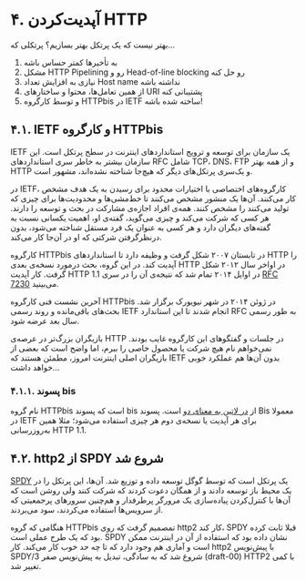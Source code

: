 # ۴. آپدیت‌کردن HTTP

بهتر نیست که یک پرتکل بهتر بسازیم؟ پرتکلی که...

1. به تأخیرها کمتر حساس باشه
2. مشکل HTTP Pipelining رو و Head-of-line blocking رو حل کنه
3. نیازی به افزایش تعداد Host name نداشته باشه
4. از همین تعامل‌ها، محتوا و ساختارهای URI پشتیبانی کنه
5. و توسط کارگروه HTTPbis در IETF ساخته شده باشه!

## ۴.۱. IETF و کارگروه HTTPbis

IETF یک سازمان برای توسعه و ترویج استانداردهای اینترنت در سطح پرتکل است. این سازمان بیشتر به خاطر سری استانداردهای RFC شامل TCP، DNS، FTP و از همه بهتر HTTP و یک‌سری پرتکل‌های دیگر که هیچ‌جا شناخته نشده‌اند، مشهور است.

در IETF، کارگروه‌های اختصاصی با اختیارات محدود برای رسیدن به یک هدف مشخص کار می‌کنند. آن‌ها یک منشور مشخص می‌کنند تا خط‌مشی‌ها و محدودیت‌ها برای چیزی که تولید می‌کنند را مشخص کنند. همه‌ی افراد اجازه‌ی مشارکت در بحث و توسعه را دارند. هر کسی که شرکت می‌کند و چیزی می‌گوید، گفته‌ی او، اهمیت یکسانی نسبت به گفته‌های دیگران دارد و هر کسی به عنوان یک فرد مستقل شناخته می‌شود، بدون درنظرگرفتن شرکتی که او در آن‌جا کار می‌کند.

کارگروه HTTPbis در تابستان ۲۰۰۷ شکل گرفت و وظیفه دارد تا استانداردهای HTTP را آپدیت کند. در این گروه، بحث درمورد نسخه‌ی بعدی HTTP در اواخر سال ۲۰۱۲ شکل گرفت. کار آپدیت HTTP 1.1 در اوایل ۲۰۱۴ تمام شد که نتیجه‌ی آن را در سری [RFC 7230](https://tools.ietf.org/html/rfc7230) می‌بینید.

آخرین نشست فنی کارگروه HTTPbis در ژوئن ۲۰۱۴ در شهر نیویورک برگزار شد. بحث‌های باقی‌مانده و روند رسمی IETF انجام شدند تا این استاندارد RFC به طور رسمی سال بعد عرضه شود.

بازیگران بزرگ‌تر در عرصه‌ی HTTP در جلسات و گفتگوهای این کارگروه غایب بودند. نمی‌خواهم نام هیچ شرکت یا محصول خاصی را ببرم، اما واضح است که بعضی از بازیگران اصلی اینترنت امروز، مطمئن هستند که IETF بدون آن‌ها هم عملکرد خوبی خواهد داشت...

### ۴.۱.۱. پسوند bis

نام گروه HTTPbis است که پسوند bis از [در لاتین به معنای دو](https://en.wiktionary.org/wiki/bis#Latin) است. پسوند Bis معمولا در IETF برای هر آپدیت یا نسخه‌ی دوم هر چیزی استفاده می‌شود؛ مثلا همین به‌روز‌رسانی HTTP 1.1.

## ۴.۲. http2 از SPDY شروع شد

[SPDY](https://en.wikipedia.org/wiki/SPDY) یک پرتکل است که توسط گوگل توسعه‌ داده و توزیع شد. آن‌ها، این پرتکل را در یک محیط باز توسعه دادند و از همگان دعوت کردند که شرکت کنند ولی روشن است که آن‌ها با کنترل‌کردن پیاده‌سازی یک مرورگر پرطرفدار و هم‌چنین سرورهای پرجمعیتی که از سرویس‌ها استفاده می‌کردند، سود می‌بردند.

هنگامی که گروه HTTPbis تمصمیم گرفت که روی http2 کار کند، SPDY قبلا ثابت کرده بود که یک طرح عملی است. SPDY نشان داده بود که استفاده از آن در اینترنت ممکن است و آماری هم وجود دارد که تا چه حد خوب کار می‌کند. کار http2 با پیش‌نویس SPDY/3 شروع شد که به سادگی، تبدیل به پیش‌نویس صفر (draft-00) HTTP2 با کمی تغییر شد.
  

